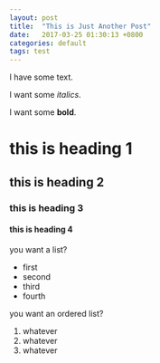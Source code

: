 ```yaml
---
layout: post
title:  "This is Just Another Post"
date:   2017-03-25 01:30:13 +0800
categories: default
tags: test
---
```

I have some text.

I want some _italics_.

I want some **bold**.

# this is heading 1

## this is heading 2

### this is heading 3

####  this is heading 4

you want a list?
* first
* second
* third
* fourth

you want an ordered list?
1. whatever
1. whatever
1. whatever
